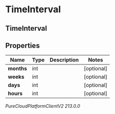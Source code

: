 # TimeInterval

## TimeInterval

## Properties

|Name | Type | Description | Notes|
|------------ | ------------- | ------------- | -------------|
| **months** | int |  | [optional] |
| **weeks** | int |  | [optional] |
| **days** | int |  | [optional] |
| **hours** | int |  | [optional] |



_PureCloudPlatformClientV2 213.0.0_
